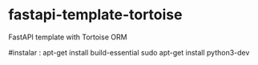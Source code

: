 # fastapi-template-tortoise
FastAPI template with Tortoise ORM

#instalar :
apt-get install build-essential
sudo apt-get install python3-dev
